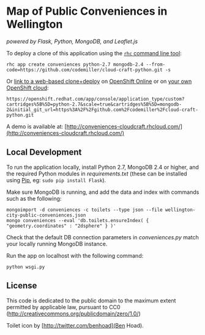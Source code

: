 # Map of Public Conveniences in Wellington 
*powered by Flask, Python, MongoDB, and Leaflet.js*

To deploy a clone of this application using the [`rhc` command line tool](http://rubygems.org/gems/rhc):

    rhc app create conveniences python-2.7 mongodb-2.4 --from-code=https://github.com/codemiller/cloud-craft-python.git -s
    
Or [link to a web-based clone+deploy](https://openshift.redhat.com/app/console/application_type/custom?cartridges%5B%5D=python-2.7&scale=true&cartridges%5B%5D=mongodb-2&initial_git_url=https%3A%2F%2Fgithub.com%2Fcodemiller%2Fcloud-craft-python.git) on [OpenShift Online](http://OpenShift.com) or on [your own OpenShift cloud](http://openshift.github.io): 

    https://openshift.redhat.com/app/console/application_type/custom?cartridges%5B%5D=python-2.7&scale=true&cartridges%5B%5D=mongodb-2&initial_git_url=https%3A%2F%2Fgithub.com%2Fcodemiller%2Fcloud-craft-python.git

A demo is available at: [http://conveniences-cloudcraft.rhcloud.com/](http://conveniences-cloudcraft.rhcloud.com/)

## Local Development

To run the application locally, install Python 2.7, MongoDB 2.4 or higher, and the required Python modules in _requirements.txt_ (these can be installed using [Pip](http://en.wikipedia.org/wiki/Pip_\(package_manager\)), eg: `sudo pip install Flask`).

Make sure MongoDB is running, and add the data and index with commands such as the following: 

	mongoimport -d conveniences -c toilets --type json --file wellington-city-public-conveniences.json
	mongo conveniences --eval 'db.toilets.ensureIndex( { "geometry.coordinates" : "2dsphere" } )'

Check that the default DB connection parameters in _conveniences.py_ match your locally running MongoDB instance.

Run the app on localhost with the following command:

    python wsgi.py

## License
This code is dedicated to the public domain to the maximum extent permitted by applicable law, pursuant to CC0 (http://creativecommons.org/publicdomain/zero/1.0/)

Toilet icon by [http://twitter.com/benhoad](Ben Hoad).
